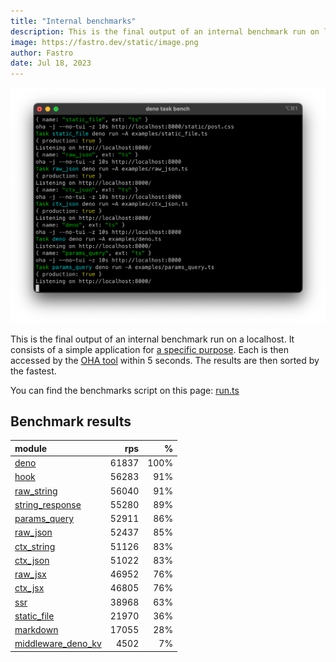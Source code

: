 ```yaml
---
title: "Internal benchmarks"
description: This is the final output of an internal benchmark run on localhost
image: https://fastro.dev/static/image.png
author: Fastro
date: Jul 18, 2023
---
```


![bench](/static/bench.png)

This is the final output of an internal benchmark run on a localhost. It consists of a simple application for [a specific purpose](https://github.com/fastrodev/fastro/blob/main/deno.json). Each is then accessed by the [OHA tool](https://github.com/hatoo/oha) within 5 seconds. The results are then sorted by the fastest.

You can find the benchmarks script on this page: [run.ts](https://github.com/fastrodev/fastro/blob/main/bench/run.ts)

## Benchmark results


| module                                                                                             |   rps |    % |
| :------------------------------------------------------------------------------------------------- | ----: | ---: |
| [deno](https://github.com/fastrodev/fastro/blob/main/examples/deno.ts)                             | 61837 | 100% |
| [hook](https://github.com/fastrodev/fastro/blob/main/examples/hook.ts)                             | 56283 |  91% |
| [raw_string](https://github.com/fastrodev/fastro/blob/main/examples/raw_string.ts)                 | 56040 |  91% |
| [string_response](https://github.com/fastrodev/fastro/blob/main/examples/string_response.ts)       | 55280 |  89% |
| [params_query](https://github.com/fastrodev/fastro/blob/main/examples/params_query.ts)             | 52911 |  86% |
| [raw_json](https://github.com/fastrodev/fastro/blob/main/examples/raw_json.ts)                     | 52437 |  85% |
| [ctx_string](https://github.com/fastrodev/fastro/blob/main/examples/ctx_string.ts)                 | 51126 |  83% |
| [ctx_json](https://github.com/fastrodev/fastro/blob/main/examples/ctx_json.ts)                     | 51022 |  83% |
| [raw_jsx](https://github.com/fastrodev/fastro/blob/main/examples/raw_jsx.tsx)                      | 46952 |  76% |
| [ctx_jsx](https://github.com/fastrodev/fastro/blob/main/examples/ctx_jsx.tsx)                      | 46805 |  76% |
| [ssr](https://github.com/fastrodev/fastro/blob/main/examples/ssr.ts)                               | 38968 |  63% |
| [static_file](https://github.com/fastrodev/fastro/blob/main/examples/static_file.ts)               | 21970 |  36% |
| [markdown](https://github.com/fastrodev/fastro/blob/main/examples/markdown.ts)                     | 17055 |  28% |
| [middleware_deno_kv](https://github.com/fastrodev/fastro/blob/main/examples/middleware_deno_kv.ts) |  4502 |   7% |